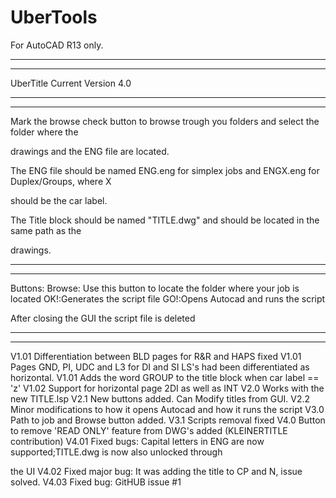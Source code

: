 # UberTools
For AutoCAD R13 only.
*************************************************************************************************

********************************************
UberTitle Current Version 4.0
*************************************************************************************************

********************************************
Mark the browse check button to browse trough you folders and select the folder where the 

drawings and the ENG file are located.

The ENG file should be named ENG.eng for simplex jobs and ENGX.eng for Duplex/Groups, where X 

should be the car label.

The Title block should be named "TITLE.dwg" and should be located in the same path as the 

drawings.
*************************************************************************************************

*********************************************
Buttons:
Browse: Use this button to locate the folder where your job is located
OK!:Generates the script file
GO!:Opens Autocad and runs the script

After closing the GUI the script file is deleted
*************************************************************************************************

*********************************************
V1.01 Differentiation between BLD pages for R&R and HAPS fixed
V1.01 Pages GND, PI, UDC and L3 for DI and SI LS's had been differentiated as horizontal. 
V1.01 Adds the word GROUP to the title block when car label == 'z'
V1.02 Support for horizontal page 2DI as well as INT
V2.0 Works with the new TITLE.lsp
V2.1 New buttons added. Can Modify titles from GUI.
V2.2 Minor modifications to how it opens Autocad and how it runs the script
V3.0 Path to job and Browse button added.
V3.1 Scripts removal fixed
V4.0 Button to remove 'READ ONLY' feature from DWG's added (KLEINERTITLE contribution)
V4.01 Fixed bugs: Capital letters in ENG are now supported;TITLE.dwg is now also unlocked through 

the UI
V4.02 Fixed major bug: It was adding the title to CP and N, issue solved.
V4.03 Fixed bug: GitHUB issue #1
